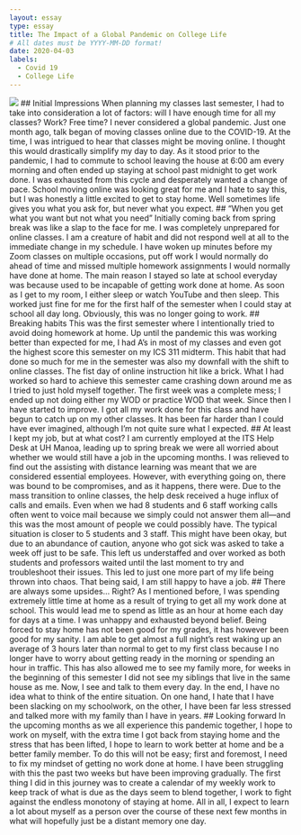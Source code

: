 ```yaml
---
layout: essay
type: essay
title: The Impact of a Global Pandemic on College Life
# All dates must be YYYY-MM-DD format!
date: 2020-04-03
labels:
  - Covid 19
  - College Life
---
```

<img class="ui medium right floated rounded image" src="https://i.imgur.com/jZRmKG4.jpg">
## Initial Impressions
When planning my classes last semester, I had to take into consideration a lot of factors: will I have enough time for all my classes?  Work?  Free time?  I never considered a global pandemic.  Just one month ago, talk began of moving classes online due to the COVID-19.  At the time, I was intrigued to hear that classes might be moving online.  I thought this would drastically simplify my day to day.  As it stood prior to the pandemic, I had to commute to school leaving the house at 6:00 am every morning and often ended up staying at school past midnight to get work done.  I was exhausted from this cycle and desperately wanted a change of pace.  School moving online was looking great for me and I hate to say this, but I was honestly a little excited to get to stay home.  Well sometimes life gives you what you ask for, but never what you expect.
## “When you get what you want but not what you need”
	Initially coming back from spring break was like a slap to the face for me.  I was completely unprepared for online classes.  I am a creature of habit and did not respond well at all to the immediate change in my schedule.  I have woken up minutes before my Zoom classes on multiple occasions, put off work I would normally do ahead of time and missed multiple homework assignments I would normally have done at home.  The main reason I stayed so late at school everyday was because used to be incapable of getting work done at home.  As soon as I get to my room, I either sleep or watch YouTube and then sleep.  This worked just fine for me for the first half of the semester when I could stay at school all day long.  Obviously, this was no longer going to work.
## Breaking habits
	This was the first semester where I intentionally tried to avoid doing homework at home.  Up until the pandemic this was working better than expected for me, I had A’s in most of my classes and even got the highest score this semester on my ICS 311 midterm.  This habit that had done so much for me in the semester was also my downfall with the shift to online classes.  The fist day of online instruction hit like a brick.  What I had worked so hard to achieve this semester came crashing down around me as I tried to just hold myself together.  The first week was a complete mess; I ended up not doing either my WOD or practice WOD that week.  Since then I have started to improve.  I got all my work done for this class and have begun to catch up on my other classes.  It has been far harder than I could have ever imagined, although I’m not quite sure what I expected.
 ## At least I kept my job, but at what cost?
	I am currently employed at the ITS Help Desk at UH Manoa, leading up to spring break we were all worried about whether we would still have a job in the upcoming months.  I was relieved to find out the assisting with distance learning was meant that we are considered essential employees.  However, with everything going on, there was bound to be compromises, and as it happens, there were.  Due to the mass transition to online classes, the help desk received a huge influx of calls and emails.  Even when we had 8 students and 6 staff working calls often went to voice mail because we simply could not answer them all—and this was the most amount of people we could possibly have.  The typical situation is closer to 5 students and 3 staff.  This might have been okay, but due to an abundance of caution, anyone who got sick was asked to take a week off just to be safe.  This left us understaffed and over worked as both students and professors waited until the last moment to try and troubleshoot their issues.  This led to just one more part of my life being thrown into chaos.  That being said, I am still happy to have a job.
## There are always some upsides… Right?
As I mentioned before, I was spending extremely little time at home as a result of trying to get all my work done at school.  This would lead me to spend as little as an hour at home each day for days at a time.  I was unhappy and exhausted beyond belief.  Being forced to stay home has not been good for my grades, it has however been good for my sanity.  I am able to get almost a full night’s rest waking up an average of 3 hours later than normal to get to my first class because I no longer have to worry about getting ready in the morning or spending an hour in traffic.  This has also allowed me to see my family more, for weeks in the beginning of this semester I did not see my siblings that live in the same house as me.  Now, I see and talk to them every day.  In the end, I have no idea what to think of the entire situation.  On one hand, I hate that I have been slacking on my schoolwork, on the other, I have been far less stressed and talked more with my family than I have in years.
## Looking forward
	In the upcoming months as we all experience this pandemic together, I hope to work on myself, with the extra time I got back from staying home and the stress that has been lifted, I hope to learn to work better at home and be a better family member.  To do this will not be easy; first and foremost, I need to fix my mindset of getting no work done at home.  I have been struggling with this the past two weeks but have been improving gradually.  The first thing I did in this journey was to create a calendar of my weekly work to keep track of what is due as the days seem to blend together, I work to fight against the endless monotony of staying at home.  All in all, I expect to learn a lot about myself as a person over the course of these next few months in what will hopefully just be a distant memory one day.
